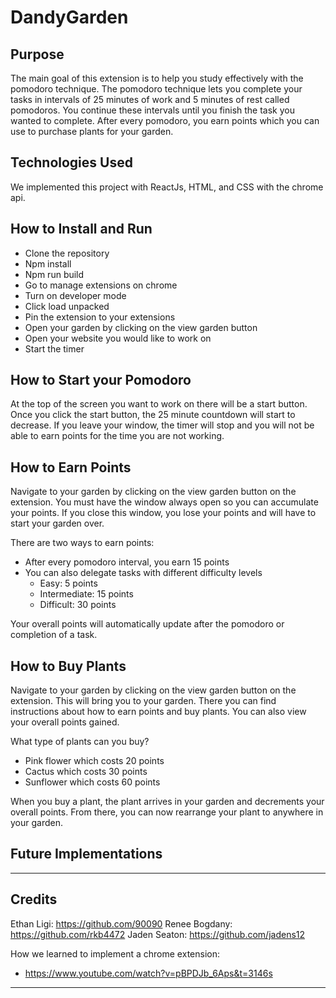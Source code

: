 # DandyGarden

## Purpose

The main goal of this extension is to help you study effectively with the pomodoro technique. The pomodoro technique lets you complete your tasks in intervals of 25 minutes of work and 5 minutes of rest called pomodoros. You continue these intervals until you finish the task you wanted to complete. After every pomodoro, you earn points which you can use to purchase plants for your garden.

## Technologies Used

We implemented this project with ReactJs, HTML, and CSS with the chrome api. 

## How to Install and Run

- Clone the repository
- Npm install 
- Npm run build
- Go to manage extensions on chrome
- Turn on developer mode
- Click load unpacked
- Pin the extension to your extensions
- Open your garden by clicking on the view garden button
- Open your website you would like to work on 
- Start the timer

## How to Start your Pomodoro

At the top of the screen you want to work on there will be a start button. Once you click the start button, the 25 minute countdown will start to decrease. If you leave your window, the timer will stop and you will not be able to earn points for the time you are not working. 

## How to Earn Points

Navigate to your garden by clicking on the view garden button on the extension. You must have the window always open so you can accumulate your points. If you close this window, you lose your points and will have to start your garden over. 

There are two ways to earn points:
- After every pomodoro interval, you earn 15 points
- You can also delegate tasks with different difficulty levels
    - Easy: 5 points
    - Intermediate: 15 points
    - Difficult: 30 points

Your overall points will automatically update after the pomodoro or completion of a task.

## How to Buy Plants

Navigate to your garden by clicking on the view garden button on the extension. This will bring you to your garden. There you can find instructions about how to earn points and buy plants. You can also view your overall points gained. 

What type of plants can you buy?
- Pink flower which costs 20 points
- Cactus which costs 30 points
- Sunflower which costs 60 points

When you buy a plant, the plant arrives in your garden and decrements your overall points. From there, you can now rearrange your plant to anywhere in your garden.

## Future Implementations

----

## Credits

Ethan Ligi: https://github.com/90090 
Renee Bogdany: https://github.com/rkb4472 
Jaden Seaton: https://github.com/jadens12

How we learned to implement a chrome extension: 
- https://www.youtube.com/watch?v=pBPDJb_6Aps&t=3146s

----

